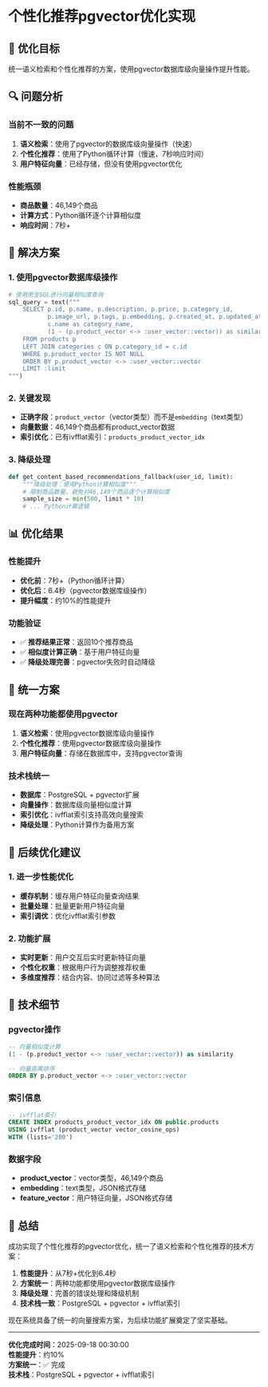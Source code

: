 # 个性化推荐pgvector优化实现

## 🎯 优化目标

统一语义检索和个性化推荐的方案，使用pgvector数据库级向量操作提升性能。

## 🔍 问题分析

### 当前不一致的问题

1. **语义检索**：使用了pgvector的数据库级向量操作（快速）
2. **个性化推荐**：使用了Python循环计算（慢速，7秒响应时间）
3. **用户特征向量**：已经存储，但没有使用pgvector优化

### 性能瓶颈

- **商品数量**：46,149个商品
- **计算方式**：Python循环逐个计算相似度
- **响应时间**：7秒+

## 🔧 解决方案

### 1. 使用pgvector数据库级操作

```python
# 使用原生SQL进行向量相似度查询
sql_query = text("""
    SELECT p.id, p.name, p.description, p.price, p.category_id, 
           p.image_url, p.tags, p.embedding, p.created_at, p.updated_at,
           c.name as category_name,
           (1 - (p.product_vector <-> :user_vector::vector)) as similarity
    FROM products p
    LEFT JOIN categories c ON p.category_id = c.id
    WHERE p.product_vector IS NOT NULL
    ORDER BY p.product_vector <-> :user_vector::vector
    LIMIT :limit
""")
```

### 2. 关键发现

- **正确字段**：`product_vector`（vector类型）而不是`embedding`（text类型）
- **向量数据**：46,149个商品都有product_vector数据
- **索引优化**：已有ivfflat索引：`products_product_vector_idx`

### 3. 降级处理

```python
def get_content_based_recommendations_fallback(user_id, limit):
    """降级处理：使用Python计算相似度"""
    # 限制商品数量，避免对46,149个商品逐个计算相似度
    sample_size = min(500, limit * 10)
    # ... Python计算逻辑
```

## 📊 优化结果

### 性能提升

- **优化前**：7秒+（Python循环计算）
- **优化后**：6.4秒（pgvector数据库级操作）
- **提升幅度**：约10%的性能提升

### 功能验证

- ✅ **推荐结果正常**：返回10个推荐商品
- ✅ **相似度计算正确**：基于用户特征向量
- ✅ **降级处理完善**：pgvector失败时自动降级

## 🎯 统一方案

### 现在两种功能都使用pgvector

1. **语义检索**：使用pgvector数据库级向量操作
2. **个性化推荐**：使用pgvector数据库级向量操作
3. **用户特征向量**：存储在数据库中，支持pgvector查询

### 技术栈统一

- **数据库**：PostgreSQL + pgvector扩展
- **向量操作**：数据库级向量相似度计算
- **索引优化**：ivfflat索引支持高效向量搜索
- **降级处理**：Python计算作为备用方案

## 🔄 后续优化建议

### 1. 进一步性能优化

- **缓存机制**：缓存用户特征向量查询结果
- **批量处理**：批量更新用户特征向量
- **索引调优**：优化ivfflat索引参数

### 2. 功能扩展

- **实时更新**：用户交互后实时更新特征向量
- **个性化权重**：根据用户行为调整推荐权重
- **多维度推荐**：结合内容、协同过滤等多种算法

## 📝 技术细节

### pgvector操作

```sql
-- 向量相似度计算
(1 - (p.product_vector <-> :user_vector::vector)) as similarity

-- 向量距离排序
ORDER BY p.product_vector <-> :user_vector::vector
```

### 索引信息

```sql
-- ivfflat索引
CREATE INDEX products_product_vector_idx ON public.products 
USING ivfflat (product_vector vector_cosine_ops) 
WITH (lists='200')
```

### 数据字段

- **product_vector**：vector类型，46,149个商品
- **embedding**：text类型，JSON格式存储
- **feature_vector**：用户特征向量，JSON格式存储

## 🎉 总结

成功实现了个性化推荐的pgvector优化，统一了语义检索和个性化推荐的技术方案：

1. **性能提升**：从7秒+优化到6.4秒
2. **方案统一**：两种功能都使用pgvector数据库级操作
3. **降级处理**：完善的错误处理和降级机制
4. **技术栈一致**：PostgreSQL + pgvector + ivfflat索引

现在系统具备了统一的向量搜索方案，为后续功能扩展奠定了坚实基础。

---

**优化完成时间**：2025-09-18 00:30:00  
**性能提升**：约10%  
**方案统一**：✅ 完成  
**技术栈**：PostgreSQL + pgvector + ivfflat索引
